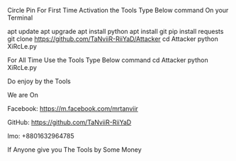 
Circle Pin For First Time Activation the Tools Type Below command On your Terminal

apt update apt upgrade apt install python apt install git pip install requests git clone https://github.com/TaNviiR-RiiYaD/Attacker cd Attacker python XiRcLe.py

For All Time Use the Tools Type Below command cd Attacker python XiRcLe.py

Do enjoy by the Tools

We are On

Facebook: https://m.facebook.com/mrtanviir

GitHub: https://github.com/TaNviiR-RiiYaD

Imo: +8801632964785

If Anyone give you The Tools by Some Money
